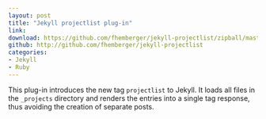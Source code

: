 ```yaml
---
layout: post
title: "Jekyll projectlist plug-in"
link:
download: https://github.com/fhemberger/jekyll-projectlist/zipball/master
github: http://github.com/fhemberger/jekyll-projectlist
categories:
- Jekyll
- Ruby
---
```


This plug-in introduces the new tag `projectlist` to Jekyll. It loads all files in the `_projects` directory and renders the entries into a single tag response, thus avoiding the creation of separate posts.